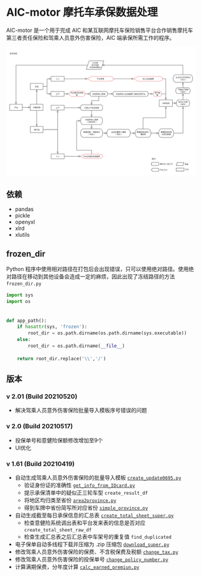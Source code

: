 # AIC-motor 摩托车承保数据处理

AIC-motor 是一个用于完成 AIC 和某互联网摩托车保险销售平台合作销售摩托车第三者责任保险和驾乘人员意外伤害保险，AIC 端承保所需工作的程序。



![AIC-承保操作流程](/bin/承保操作流程.png)

## 依赖

- pandas
- pickle
- openyxl
- xlrd
- xlutils

## frozen_dir

Python 程序中使用相对路径在打包后会出现错误，只可以使用绝对路径。使用绝对路径在移动到其他设备会造成一定的麻烦，因此出现了冻结路径的方法 `frozen_dir.py`

```python
import sys
import os


def app_path():
    if hasattr(sys, 'frozen'):
        root_dir = os.path.dirname(os.path.dirname(sys.executable))
    else:
        root_dir = os.path.dirname(__file__)

    return root_dir.replace('\\','/')
```

## 版本

### v 2.01 (Build 20210520) 

- 解决驾乘人员意外伤害保险批量导入模板序号错误的问题

### v 2.0 (Build 20210517) 

- 投保单号和意健险保额修改增加至9个
- UI优化

### v 1.61 (Build 20210419) 

- 自动生成驾乘人员意外伤害保险的批量导入模板 [`create_update0695.py`](https://github.com/mrmmmt/AIC-motor/blob/master/create_update0695.py)
  - 验证身份证的准确性 [`get_info_from_IDcard.py`](https://github.com/mrmmmt/AIC-motor/blob/master/get_info_from_IDcard.py)
  - 提示承保清单中的疑似正三轮车型 `create_result_df`
  - 将地区均归类至省份 [`area2province.py`](https://github.com/mrmmmt/AIC-motor/blob/master/area2province.py)
  - 得到车牌中省份简写所对应省份 [`simple_province.py`](https://github.com/mrmmmt/AIC-motor/blob/master/simple_province.py)
- 自动生成截至每日承保信息的汇总表 [`create_total_sheet_super.py`](https://github.com/mrmmmt/AIC-motor/blob/master/create_total_sheet_super.py)
  - 检查意健险系统调出表和平台发来表的信息是否对应 `create_total_sheet_raw_df`
  - 检查生成汇总表之后汇总表中车架号的重复值 `find_duplicated`
- 电子保单自动多线程下载并压缩为 .zip 压缩包 [`download_super.py`](https://github.com/mrmmmt/AIC-motor/blob/master/download_super.py)
- 修改驾乘人员意外伤害保险的保费、不含税保费及税额 [`change_tax.py`](https://github.com/mrmmmt/AIC-motor/blob/master/change_tax.py)
- 修改驾乘人员意外伤害保险的投保单号 [`change_policy_number.py`](https://github.com/mrmmmt/AIC-motor/blob/master/change_policy_number.py)
- 计算满期保费，分年度计算 [`calc_earned_premiun.py`](https://github.com/mrmmmt/AIC-motor/blob/master/calc_earned_premiun.py)



